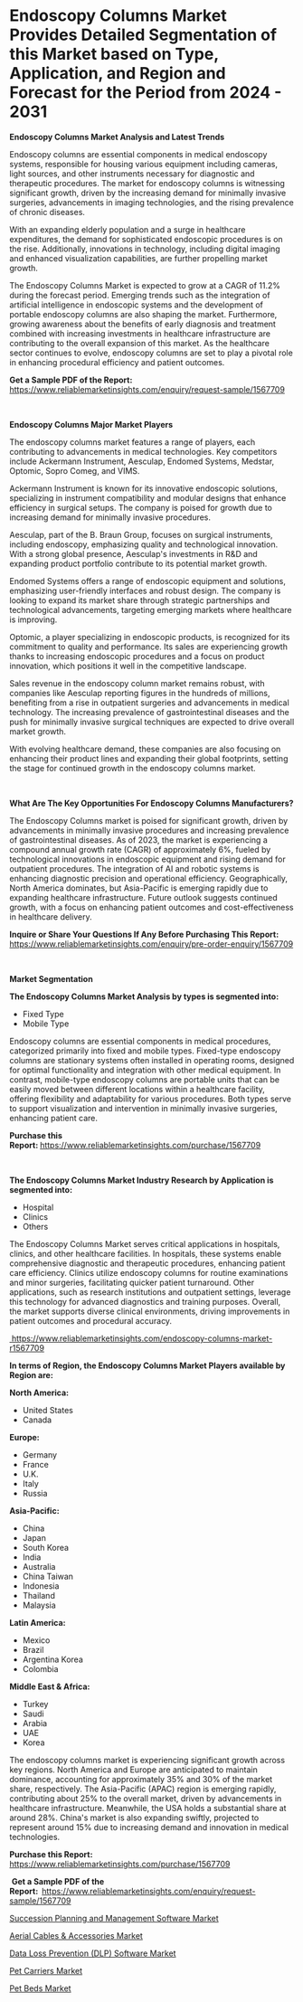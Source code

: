 <p><h1>Endoscopy Columns Market Provides Detailed Segmentation of this Market based on Type, Application, and Region and Forecast for the Period from 2024 - 2031</h1></p><p><strong>Endoscopy Columns Market Analysis and Latest Trends</strong></p>
<p><p>Endoscopy columns are essential components in medical endoscopy systems, responsible for housing various equipment including cameras, light sources, and other instruments necessary for diagnostic and therapeutic procedures. The market for endoscopy columns is witnessing significant growth, driven by the increasing demand for minimally invasive surgeries, advancements in imaging technologies, and the rising prevalence of chronic diseases. </p><p>With an expanding elderly population and a surge in healthcare expenditures, the demand for sophisticated endoscopic procedures is on the rise. Additionally, innovations in technology, including digital imaging and enhanced visualization capabilities, are further propelling market growth. </p><p>The Endoscopy Columns Market is expected to grow at a CAGR of 11.2% during the forecast period. Emerging trends such as the integration of artificial intelligence in endoscopic systems and the development of portable endoscopy columns are also shaping the market. Furthermore, growing awareness about the benefits of early diagnosis and treatment combined with increasing investments in healthcare infrastructure are contributing to the overall expansion of this market. As the healthcare sector continues to evolve, endoscopy columns are set to play a pivotal role in enhancing procedural efficiency and patient outcomes.</p></p>
<p><strong>Get a Sample PDF of the Report:&nbsp;</strong> <a href="https://www.reliablemarketinsights.com/enquiry/request-sample/1567709">https://www.reliablemarketinsights.com/enquiry/request-sample/1567709</a></p>
<p>&nbsp;</p>
<p><strong>Endoscopy Columns Major Market Players</strong></p>
<p><p>The endoscopy columns market features a range of players, each contributing to advancements in medical technologies. Key competitors include Ackermann Instrument, Aesculap, Endomed Systems, Medstar, Optomic, Sopro Comeg, and VIMS. </p><p>Ackermann Instrument is known for its innovative endoscopic solutions, specializing in instrument compatibility and modular designs that enhance efficiency in surgical setups. The company is poised for growth due to increasing demand for minimally invasive procedures.</p><p>Aesculap, part of the B. Braun Group, focuses on surgical instruments, including endoscopy, emphasizing quality and technological innovation. With a strong global presence, Aesculap's investments in R&D and expanding product portfolio contribute to its potential market growth.</p><p>Endomed Systems offers a range of endoscopic equipment and solutions, emphasizing user-friendly interfaces and robust design. The company is looking to expand its market share through strategic partnerships and technological advancements, targeting emerging markets where healthcare is improving.</p><p>Optomic, a player specializing in endoscopic products, is recognized for its commitment to quality and performance. Its sales are experiencing growth thanks to increasing endoscopic procedures and a focus on product innovation, which positions it well in the competitive landscape.</p><p>Sales revenue in the endoscopy column market remains robust, with companies like Aesculap reporting figures in the hundreds of millions, benefiting from a rise in outpatient surgeries and advancements in medical technology. The increasing prevalence of gastrointestinal diseases and the push for minimally invasive surgical techniques are expected to drive overall market growth.</p><p>With evolving healthcare demand, these companies are also focusing on enhancing their product lines and expanding their global footprints, setting the stage for continued growth in the endoscopy columns market.</p></p>
<p>&nbsp;</p>
<p><strong>What Are The Key Opportunities For Endoscopy Columns Manufacturers?</strong></p>
<p><p>The Endoscopy Columns market is poised for significant growth, driven by advancements in minimally invasive procedures and increasing prevalence of gastrointestinal diseases. As of 2023, the market is experiencing a compound annual growth rate (CAGR) of approximately 6%, fueled by technological innovations in endoscopic equipment and rising demand for outpatient procedures. The integration of AI and robotic systems is enhancing diagnostic precision and operational efficiency. Geographically, North America dominates, but Asia-Pacific is emerging rapidly due to expanding healthcare infrastructure. Future outlook suggests continued growth, with a focus on enhancing patient outcomes and cost-effectiveness in healthcare delivery.</p></p>
<p><strong>Inquire or Share Your Questions If Any Before Purchasing This Report:</strong> <a href="https://www.reliablemarketinsights.com/enquiry/pre-order-enquiry/1567709">https://www.reliablemarketinsights.com/enquiry/pre-order-enquiry/1567709</a></p>
<p>&nbsp;</p>
<p><strong>Market Segmentation</strong></p>
<p><strong>The Endoscopy Columns Market Analysis by types is segmented into:</strong></p>
<p><ul><li>Fixed Type</li><li>Mobile Type</li></ul></p>
<p><p>Endoscopy columns are essential components in medical procedures, categorized primarily into fixed and mobile types. Fixed-type endoscopy columns are stationary systems often installed in operating rooms, designed for optimal functionality and integration with other medical equipment. In contrast, mobile-type endoscopy columns are portable units that can be easily moved between different locations within a healthcare facility, offering flexibility and adaptability for various procedures. Both types serve to support visualization and intervention in minimally invasive surgeries, enhancing patient care.</p></p>
<p><strong>Purchase this Report:&nbsp;</strong><a href="https://www.reliablemarketinsights.com/purchase/1567709">https://www.reliablemarketinsights.com/purchase/1567709</a></p>
<p>&nbsp;</p>
<p><strong>The Endoscopy Columns Market Industry Research by Application is segmented into:</strong></p>
<p><ul><li>Hospital</li><li>Clinics</li><li>Others</li></ul></p>
<p><p>The Endoscopy Columns Market serves critical applications in hospitals, clinics, and other healthcare facilities. In hospitals, these systems enable comprehensive diagnostic and therapeutic procedures, enhancing patient care efficiency. Clinics utilize endoscopy columns for routine examinations and minor surgeries, facilitating quicker patient turnaround. Other applications, such as research institutions and outpatient settings, leverage this technology for advanced diagnostics and training purposes. Overall, the market supports diverse clinical environments, driving improvements in patient outcomes and procedural accuracy.</p></p>
<p><a href="https://www.reliablemarketinsights.com/endoscopy-columns-market-r1567709">&nbsp;https://www.reliablemarketinsights.com/endoscopy-columns-market-r1567709</a></p>
<p><strong>In terms of Region, the Endoscopy Columns Market Players available by Region are:</strong></p>
<p>
    <p> <strong> North America: </strong>
        <ul>
            <li>United States</li>
            <li>Canada</li>
        </ul>
        </p> 
    <p> <strong> Europe: </strong>
        <ul>
            <li>Germany</li>
            <li>France</li>
            <li>U.K.</li>
            <li>Italy</li>
            <li>Russia</li>
        </ul>
        </p> 
    <p> <strong> Asia-Pacific: </strong>
        <ul>
            <li>China</li>
            <li>Japan</li>
            <li>South Korea</li>
            <li>India</li>
            <li>Australia</li>
            <li>China Taiwan</li>
            <li>Indonesia</li>
            <li>Thailand</li>
            <li>Malaysia</li>
        </ul>
        </p> 
    <p> <strong> Latin America: </strong>
        <ul>
            <li>Mexico</li>
            <li>Brazil</li>
            <li>Argentina Korea</li>
            <li>Colombia</li>
        </ul>
        </p> 
    <p> <strong> Middle East & Africa: </strong>
        <ul>
            <li>Turkey</li>
            <li>Saudi</li>
            <li>Arabia</li>
            <li>UAE</li>
            <li>Korea</li>
        </ul>
    </p>
    </p>
<p><p>The endoscopy columns market is experiencing significant growth across key regions. North America and Europe are anticipated to maintain dominance, accounting for approximately 35% and 30% of the market share, respectively. The Asia-Pacific (APAC) region is emerging rapidly, contributing about 25% to the overall market, driven by advancements in healthcare infrastructure. Meanwhile, the USA holds a substantial share at around 28%. China's market is also expanding swiftly, projected to represent around 15% due to increasing demand and innovation in medical technologies.</p></p>
<p><strong>Purchase this Report: </strong><a href="https://www.reliablemarketinsights.com/purchase/1567709">https://www.reliablemarketinsights.com/purchase/1567709</a></p>
<p>&nbsp;<strong>Get a Sample PDF of the Report:&nbsp;&nbsp;</strong><a href="https://www.reliablemarketinsights.com/enquiry/request-sample/1567709">https://www.reliablemarketinsights.com/enquiry/request-sample/1567709</a></p>
<p><strong></strong></p>
<p><p><a href="https://issuu.com/reportprime-2/docs/succession-planning-and-management-_deb1bedba6d3ee">Succession Planning and Management Software Market</a></p><p><a href="https://medium.com/@htzuuktp75/how-regional-markets-are-adapting-to-aerial-cables-accessories-market-innovations-195add97c7c6">Aerial Cables & Accessories Market</a></p><p><a href="https://issuu.com/reportprime-2/docs/data-loss-prevention-dlp-software-m_e08d29d12ec5ba">Data Loss Prevention (DLP) Software Market</a></p><p><a href="https://www.linkedin.com/pulse/pet-carriers-industry-sector-market-dynamics-future-scenarios-sfuae?trackingId=P1Ffm7gZT2WwQ1ThJXIojA%3D%3D">Pet Carriers Market</a></p><p><a href="https://www.linkedin.com/pulse/pet-beds-market-revolution-2024-2031-trends-shaping-next-clu0c?trackingId=b1HbfeOvRQCiBxSnvJWKnQ%3D%3D">Pet Beds Market</a></p></p>